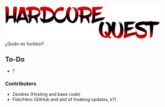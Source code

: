 ![Alt text](/img/Harcorequest.png?raw=true "Hardcore Quest")
¿Quién es fuckboi?

## To-Do
* ?

### Contributers
* Zendrex (Hosting and base code)
* Fido/Hero (GitHub and alot of freaking updates, k?)
